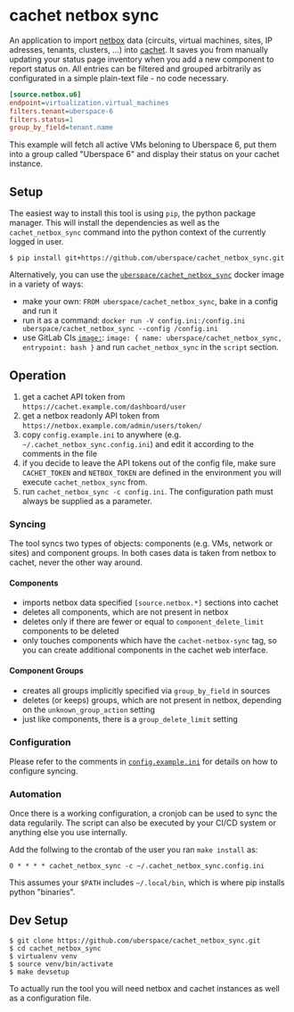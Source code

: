 # cachet netbox sync

An application to import [netbox] data (circuits, virtual machines, sites, IP
adresses, tenants, clusters, ...) into [cachet]. It saves you from manually
updating your status page inventory when you add a new component to report
status on. All entries can be filtered and grouped arbitrarily as configurated
in a simple plain-text file - no code necessary.

```ini
[source.netbox.u6]
endpoint=virtualization.virtual_machines
filters.tenant=uberspace-6
filters.status=1
group_by_field=tenant.name
```

This example will fetch all active VMs beloning to Uberspace 6, put them into a
group called "Uberspace 6" and display their status on your cachet instance.

[netbox]: https://netbox.readthedocs.io/
[cachet]: https://cachethq.io/

## Setup

The easiest way to install this tool is using `pip`, the python package
manager. This will install the dependencies as well as the `cachet_netbox_sync`
command into the python context of the currently logged in user.

```console
$ pip install git+https://github.com/uberspace/cachet_netbox_sync.git
```

Alternatively, you can use the [`uberspace/cachet_netbox_sync`](https://hub.docker.com/r/uberspace/cachet_netbox_sync)
docker image in a variety of ways:

* make your own: `FROM uberspace/cachet_netbox_sync`, bake in a config and run it
* run it as a command: `docker run -V config.ini:/config.ini uberspace/cachet_netbox_sync --config /config.ini`
* use GitLab CIs [`image:`](https://docs.gitlab.com/ee/ci/yaml/#image): `image: { name: uberspace/cachet_netbox_sync, entrypoint: bash }` and run
  `cachet_netbox_sync` in the `script` section.

## Operation

1. get a cachet API token from `https://cachet.example.com/dashboard/user`
2. get a netbox readonly API token from `https://netbox.example.com/admin/users/token/`
3. copy `config.example.ini` to anywhere (e.g. `~/.cachet_netbox_sync.config.ini`)
   and edit it according to the comments in the file
4. if you decide to leave the API tokens out of the config file, make sure
   `CACHET_TOKEN` and `NETBOX_TOKEN` are defined in the environment you will
   execute `cachet_netbox_sync` from.
5. run `cachet_netbox_sync -c config.ini`. The configuration path must always
   be supplied as a parameter.

### Syncing

The tool syncs two types of objects: components (e.g. VMs, network or sites)
and component groups. In both cases data is taken from netbox to cachet, never
the other way around.

#### Components

* imports netbox data specified `[source.netbox.*]` sections into cachet
* deletes all components, which are not present in netbox
* deletes only if there are fewer or equal to `component_delete_limit`
  components to be deleted
* only touches components which have the `cachet-netbox-sync` tag, so you can
  create additional components in the cachet web interface.

#### Component Groups

* creates all groups implicitly specified via `group_by_field` in sources
* deletes (or keeps) groups, which are not present in netbox, depending on the
  `unknown_group_action` setting
* just like components, there is a `group_delete_limit` setting

### Configuration

Please refer to the comments in [`config.example.ini`](config.example.ini) for
details on how to configure syncing.

### Automation

Once there is a working configuration, a cronjob can be used to sync
the data regularily. The script can also be executed by your CI/CD system
or anything else you use internally.

Add the follwing to the crontab of the user you ran `make install` as:

```cron
0 * * * * cachet_netbox_sync -c ~/.cachet_netbox_sync.config.ini
```

This assumes your `$PATH` includes `~/.local/bin`, which is where pip
installs python "binaries".

## Dev Setup

```console
$ git clone https://github.com/uberspace/cachet_netbox_sync.git
$ cd cachet_netbox_sync
$ virtualenv venv
$ source venv/bin/activate
$ make devsetup
```

To actually run the tool you will need netbox and cachet instances as well as a
configuration file.
